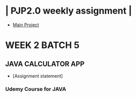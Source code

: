 | PJP2.0 weekly assignment |
========================

* [Main Project](https://github.com/mukeshbasira/PJP2.0)

# WEEK 2 BATCH 5

## JAVA CALCULATOR APP

- [Assignment statement]

### Udemy Course for JAVA
